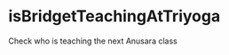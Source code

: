 isBridgetTeachingAtTriyoga
==========================

Check who is teaching the next Anusara class
